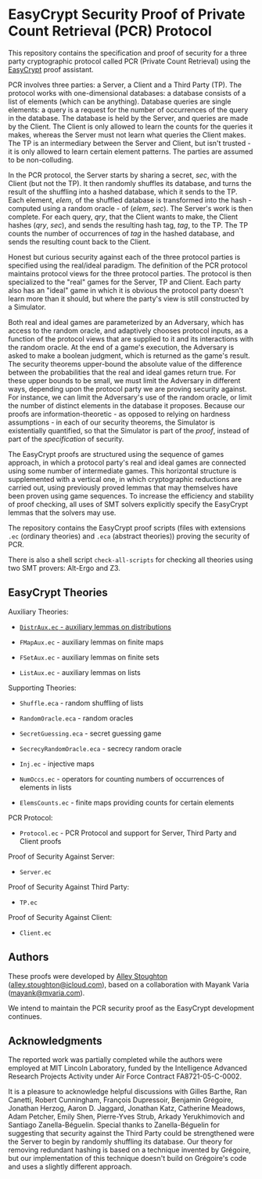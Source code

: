 EasyCrypt Security Proof of Private Count Retrieval (PCR) Protocol
====================================================================

This repository contains the specification and proof of security for a
three party cryptographic protocol called PCR (Private Count
Retrieval) using the [EasyCrypt](https://www.easycrypt.info/trac/)
proof assistant.

PCR involves three parties: a Server, a Client and a Third Party (TP).
The protocol works with one-dimensional databases: a database consists
of a list of elements (which can be anything). Database queries are
single elements: a query is a request for the number of occurrences of
the query in the database. The database is held by the Server, and
queries are made by the Client. The Client is only allowed to learn
the counts for the queries it makes, whereas the Server must not learn
what queries the Client makes. The TP is an intermediary between the
Server and Client, but isn't trusted - it is only allowed to learn
certain element patterns. The parties are assumed to be non-colluding.

In the PCR protocol, the Server starts by sharing a secret, *sec*,
with the Client (but not the TP). It then randomly shuffles its
database, and turns the result of the shuffling into a hashed
database, which it sends to the TP. Each element, *elem*, of the
shuffled database is transformed into the hash - computed using a
random oracle - of (*elem*, *sec*). The Server's work is then
complete. For each query, *qry*, that the Client wants to make, the
Client hashes (*qry*, *sec*), and sends the resulting hash tag, *tag*,
to the TP. The TP counts the number of occurrences of *tag* in the
hashed database, and sends the resulting count back to the Client.

Honest but curious security against each of the three protocol parties
is specified using the real/ideal paradigm. The definition of the PCR
protocol maintains protocol views for the three protocol parties. The
protocol is then specialized to the "real" games for the Server, TP
and Client. Each party also has an "ideal" game in which it is obvious
the protocol party doesn't learn more than it should, but where the
party's view is still constructed by a Simulator.

Both real and ideal games are parameterized by an Adversary, which has
access to the random oracle, and adaptively chooses protocol inputs,
as a function of the protocol views that are supplied to it and its
interactions with the random oracle. At the end of a game's execution,
the Adversary is asked to make a boolean judgment, which is returned
as the game's result. The security theorems upper-bound the absolute
value of the difference between the probabilities that the real and
ideal games return true. For these upper bounds to be small, we must
limit the Adversary in different ways, depending upon the protocol
party we are proving security against. For instance, we can limit the
Adversary's use of the random oracle, or limit the number of distinct
elements in the database it proposes. Because our proofs are
information-theoretic - as opposed to relying on hardness
assumptions - in each of our security theorems, the Simulator is existentially
quantified, so that the Simulator is part of the *proof*, instead of
part of the *specification* of security.

The EasyCrypt proofs are structured using the sequence of games
approach, in which a protocol party's real and ideal games are
connected using some number of intermediate games. This horizontal
structure is supplemented with a vertical one, in which cryptographic
reductions are carried out, using previously proved lemmas that may
themselves have been proven using game sequences. To increase the
efficiency and stability of proof checking, all uses of SMT solvers
explicitly specify the EasyCrypt lemmas that the solvers may use.

The repository contains the EasyCrypt proof scripts (files with
extensions `.ec` (ordinary theories) and `.eca` (abstract theories))
proving the security of PCR.

There is also a shell script `check-all-scripts` for checking all
theories using two SMT provers: Alt-Ergo and Z3.

EasyCrypt Theories
--------------------------------------------------------------------

Auxiliary Theories:

 * [`DistrAux.ec` - auxiliary lemmas on distributions](../master/DistrAux.ec)

 * `FMapAux.ec` - auxiliary lemmas on finite maps

 * `FSetAux.ec` - auxiliary lemmas on finite sets

 * `ListAux.ec` - auxiliary lemmas on lists

Supporting Theories:

 * `Shuffle.eca` - random shuffling of lists

 * `RandomOracle.eca` - random oracles

 * `SecretGuessing.eca` - secret guessing game

 * `SecrecyRandomOracle.eca` - secrecy random oracle

 * `Inj.ec` - injective maps

 * `NumOccs.ec` - operators for counting numbers of occurrences of elements in
   lists

 * `ElemsCounts.ec` - finite maps providing counts for certain elements

PCR Protocol:

 * `Protocol.ec` - PCR Protocol and support for Server, Third Party and Client
   proofs

Proof of Security Against Server:

 * `Server.ec`

Proof of Security Against Third Party:

 * `TP.ec`

Proof of Security Against Client:

 * `Client.ec`

Authors
--------------------------------------------------------------------

These proofs were developed by [Alley Stoughton](http://alleystoughton.us)
(alley.stoughton@icloud.com), based on a collaboration with Mayank
Varia (mayank@mvaria.com).

We intend to maintain the PCR security proof as the EasyCrypt
development continues.

Acknowledgments
--------------------------------------------------------------------

The reported work was partially completed while the authors were
employed at MIT Lincoln Laboratory, funded by the Intelligence
Advanced Research Projects Activity under Air Force Contract
FA8721-05-C-0002.

It is a pleasure to acknowledge helpful discussions with Gilles
Barthe, Ran Canetti, Robert Cunningham, François Dupressoir, Benjamin
Grégoire, Jonathan Herzog, Aaron D. Jaggard, Jonathan Katz, Catherine
Meadows, Adam Petcher, Emily Shen, Pierre-Yves Strub, Arkady
Yerukhimovich and Santiago Zanella-Béguelin. Special thanks to
Zanella-Béguelin for suggesting that security against the Third Party
could be strengthened were the Server to begin by randomly shuffling
its database. Our theory for removing redundant hashing is based on a
technique invented by Grégoire, but our implementation of this
technique doesn't build on Grégoire's code and uses a slightly
different approach.
